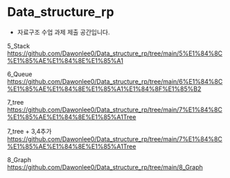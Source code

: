 # Data_structure_rp
- 자료구조 수업 과제 제출 공간입니다.

5_Stack
https://github.com/Dawonlee0/Data_structure_rp/tree/main/5%E1%84%8C%E1%85%AE%E1%84%8E%E1%85%A1

6_Queue
https://github.com/Dawonlee0/Data_structure_rp/tree/main/6%E1%84%8C%E1%85%AE%E1%84%8E%E1%85%A1%E1%84%8F%E1%85%B2

7_tree
https://github.com/Dawonlee0/Data_structure_rp/tree/main/7%E1%84%8C%E1%85%AE%E1%84%8E%E1%85%A1Tree

7_tree + 3,4추가
https://github.com/Dawonlee0/Data_structure_rp/tree/main/7%E1%84%8C%E1%85%AE%E1%84%8E%E1%85%A1Tree

8_Graph
https://github.com/Dawonlee0/Data_structure_rp/tree/main/8_Graph

